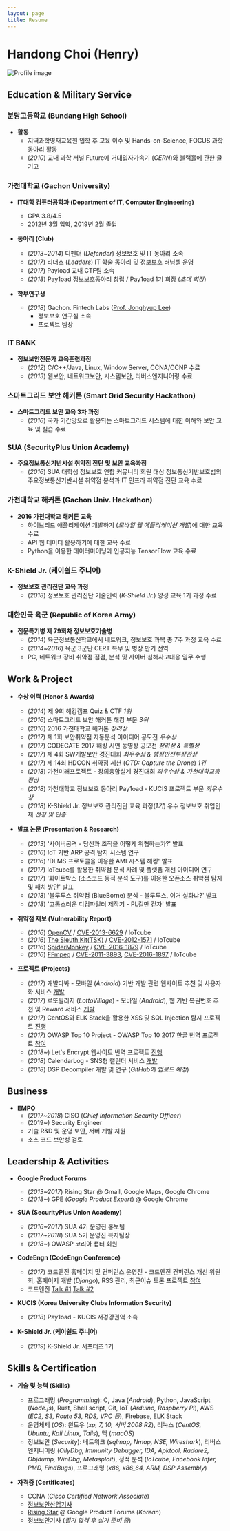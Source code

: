 ```yaml
---
layout: page
title: Resume
---
```


# Handong Choi (Henry)
<!-- 
<p align="center">
  <img src="https://raw.githubusercontent.com/henrychoi7/henrychoi7.github.io/master/img/profile.jpg" width="50%">
</p> -->

![Profile image](https://raw.githubusercontent.com/henrychoi7/henrychoi7.github.io/master/img/profile.jpg)

## Education & Military Service

### 분당고등학교 (Bundang High School)

- **활동**
  - 지역과학영재교육원 입학 후 교육 이수 및 Hands-on-Science, FOCUS 과학동아리 활동
  - (*2010*) 교내 과학 저널 Future에 거대입자가속기 (*CERN*)와 블랙홀에 관한 글 기고

### 가천대학교 (Gachon University)

- **IT대학 컴퓨터공학과 (Department of IT, Computer Engineering)**
  - GPA 3.8/4.5
  - 2012년 3월 입학, 2019년 2월 졸업

- **동아리 (Club)**
  - (*2013~2014*) 디펜더 (*Defender*) 정보보호 및 IT 동아리 소속
  - (*2017*) 리더스 (*Leaders*) IT 학술 동아리 및 정보보호 러닝셀 운영
  - (*2017*) Payload 교내 CTF팀 소속
  - (*2018*) Pay1oad 정보보호동아리 창립 / Pay1oad 1기 회장 (*초대 회장*)

- **학부연구생**
  - (*2018*) Gachon. Fintech Labs ([Prof. Jonghyup Lee](http://jonghyup.com/))
    - 정보보호 연구실 소속
    - 프로젝트 팀장

### IT BANK

- **정보보안전문가 교육훈련과정**
  - (*2012*) C/C++/Java, Linux, Window Server, CCNA/CCNP 수료
  - (*2013*) 웹보안, 네트워크보안, 시스템보안, 리버스엔지니어링 수료

### 스마트그리드 보안 해커톤 (Smart Grid Security Hackathon)

- **스마트그리드 보안 교육 3차 과정**
  - (*2016*) 국가 기간망으로 활용되는 스마트그리드 시스템에 대한 이해와 보안 교육 및 실습 수료

### SUA (SecurityPlus Union Academy)

- **주요정보통신기반시설 취약점 진단 및 보안 교육과정**
  - (*2016*) SUA 대학생 정보보호 연합 커뮤니티 회원 대상 정보통신기반보호법의 주요정보통신기반시설 취약점 분석과 IT 인프라 취약점 진단 교육 수료

### 가천대학교 해커톤 (Gachon Univ. Hackathon)

- **2016 가천대학교 해커톤 교육**
  - 하이브리드 애플리케이션 개발하기 (*모바일 웹 애플리케이션 개발*)에 대한 교육 수료
  - API 웹 데이터 활용하기에 대한 교육 수료
  - Python을 이용한 데이터마이닝과 인공지능 TensorFlow 교육 수료

### K-Shield Jr. (케이쉴드 주니어)

- **정보보호 관리진단 교육 과정**
  - (*2018*) 정보보호 관리진단 기술인력 (*K-Shield Jr.*) 양성 교육 1기 과정 수료

### 대한민국 육군 (Republic of Korea Army)

- **전문특기병 제 79회차 정보보호기술병**
  - (*2014*) 육군정보통신학교에서 네트워크, 정보보호 과목 총 7주 과정 교육 수료
  - (*2014~2016*) 육군 3군단 CERT 복무 및 병장 만기 전역
  - PC, 네트워크 장비 취약점 점검, 분석 및 사이버 침해사고대응 임무 수행

## Work & Project

- **수상 이력 (Honor & Awards)**
  - (*2014*) 제 9회 해킹캠프 Quiz & CTF *1위*
  - (*2016*) 스마트그리드 보안 해커톤 해킹 부문 *3위*
  - (*2016*) 2016 가천대학교 해커톤 *장려상*
  - (*2017*) 제 1회 보안취약점 자동분석 아이디어 공모전 *우수상*
  - (*2017*) CODEGATE 2017 해킹 시연 동영상 공모전 *장려상 & 특별상*
  - (*2017*) 제 4회 SW개발보안 경진대회 *최우수상 & 행정안전부장관상*
  - (*2017*) 제 14회 HDCON 취약점 세션 (*CTD: Capture the Drone*) *1위*
  - (*2018*) 가천미래프로젝트 - 창의융합설계 경진대회 *최우수상 & 가천대학교총장상*
  - (*2018*) 가천대학교 정보보호 동아리 Pay1oad - KUCIS 프로젝트 부문 *최우수상*
  - (*2018*) K-Shield Jr. 정보보호 관리진단 교육 과정(*1기*) 우수 정보보호 취업인재 *선정 및 인증*

- **발표 논문 (Presentation & Research)**
  - (*2013*) '사이버공격 - 당신과 조직을 어떻게 위협하는가?' 발표
  - (*2016*) IoT 기반 ARP 공격 탐지 시스템 연구
  - (*2016*) 'DLMS 프로토콜을 이용한 AMI 시스템 해킹' 발표
  - (*2017*) IoTcube를 활용한 취약점 분석 사례 및 플랫폼 개선 아이디어 연구
  - (*2017*) '화이트박스 (소스코드 동적 분석 도구)를 이용한 오픈소스 취약점 탐지 및 패치 방안' 발표
  - (*2018*) '블루투스 취약점 (BlueBorne) 분석 - 블루투스, 이거 실화냐?' 발표
  - (*2018*) '고통스러운 디컴파일러 제작기 - PL길만 걷자' 발표

- **취약점 제보 (Vulnerability Report)**
  - (*2016*) [OpenCV](https://github.com/opencv/opencv) / [CVE-2013-6629](https://cve.mitre.org/cgi-bin/cvename.cgi?name=CVE-2013-6629) / IoTcube
  - (*2016*) [The Sleuth Kit(TSK)](https://github.com/sleuthkit/sleuthkit) / [CVE-2012-1571](https://cve.mitre.org/cgi-bin/cvename.cgi?name=CVE-2012-1571) / IoTcube
  - (*2016*) [SpiderMonkey](https://developer.mozilla.org/ko/docs/SpiderMonkey) / [CVE-2016-1879](https://cve.mitre.org/cgi-bin/cvename.cgi?name=CVE-2016-1879) / IoTcube
  - (*2016*) [FFmpeg](https://github.com/FFmpeg/FFmpeg) / [CVE-2011-3893](https://cve.mitre.org/cgi-bin/cvename.cgi?name=CVE-2011-3893), [CVE-2016-1897](https://cve.mitre.org/cgi-bin/cvename.cgi?name=CVE-2016-1897) / IoTcube

- **프로젝트 (Projects)**
  - (*2017*) 개발다봐 - 모바일 (*Android*) 기반 개발 관련 웹사이트 추천 및 사용자화 서비스 [개발](https://github.com/jung2929/devlooks_android)
  - (*2017*) 로또빌리지 (*LottoVillage*) - 모바일 (*Android*), 웹 기반 복권번호 추천 및 Reward 서비스 [개발](https://github.com/henrychoi7/LottoVillage)
  - (*2017*) CentOS와 ELK Stack을 활용한 XSS 및 SQL Injection 탐지 프로젝트 [진행](https://handongchoi.com/2017/10/28/install-elk/)
  - (*2017*) OWASP Top 10 Project - OWASP Top 10 2017 한글 번역 프로젝트 [참여](https://www.owasp.org/index.php?title=Category:OWASP_Top_Ten_Project#tab=Translation_Efforts_2)
  - (*2018~*) Let's Encrypt 웹사이트 번역 프로젝트 [진행](https://github.com/henrychoi7/letsencrypt_translation)
  - (*2018*) CalendarLog - SNS형 캘린더 서비스 [개발](https://github.com/henrychoi7/CalendarLog-Server)
  - (*2018*) DSP Decompiler 개발 및 연구 (*GitHub에 업로드 예정*)

## Business

- **EMPO**
  - (*2017~2018*) CISO (*Chief Information Security Officer*)
  - (2019~) Security Engineer
  - 기술 R&D 및 운영 보안, 서버 개발 지원
  - 소스 코드 보안성 검토

## Leadership & Activities

- **Google Product Forums**
  - (*2013~2017*) Rising Star @ Gmail, Google Maps, Google Chrome
  - (*2018~*) GPE (*Google Product Expert*) @ Google Chrome
- **SUA (SecurityPlus Union Academy)**
  - (*2016~2017*) SUA 4기 운영진 홍보팀
  - (*2017~2018*) SUA 5기 운영진 복지팀장
  - (*2018~*) OWASP 코리아 챕터 회원

- **CodeEngn (CodeEngn Conference)**
  - (*2017*) 코드엔진 홈페이지 및 컨퍼런스 운영진 - 코드엔진 컨퍼런스 개선 위원회, 홈페이지 개발 (*Django*), RSS 관리, 최근이슈 토론 프로젝트 [참여](http://codeengn.com/)
  - 코드엔진 [Talk #1](http://codeengn.com/archive/CodeEngn%20Talk/%EC%BD%94%EB%93%9C%EC%97%94%EC%A7%84%20Talk%20%231,%20%EC%86%8C%ED%94%84%ED%8A%B8%EC%9B%A8%EC%96%B4%20%EC%97%85%EB%8D%B0%EC%9D%B4%ED%8A%B8%20%EA%B3%BC%EC%97%B0%20%EC%8B%A0%EB%A2%B0%ED%95%B4%EC%95%BC%20%ED%95%98%EB%82%98.pdf) [Talk #2](http://codeengn.com/archive/CodeEngn%20Talk/%EC%BD%94%EB%93%9C%EC%97%94%EC%A7%84%20Talk%20%232,%20%EB%9E%9C%EC%84%AC%EC%9B%A8%EC%96%B4%EB%8A%94%20%EB%AC%B4%EC%97%87%EC%9D%B4%EA%B3%A0%20%EA%B8%B0%EC%97%85%EC%9D%B4%EB%82%98%20%EA%B0%80%EC%A0%95%EC%97%90%EC%84%9C%20%EC%96%B4%EB%96%BB%EA%B2%8C%20%EB%B0%A9%EC%96%B4%EB%A5%BC%20%ED%95%B4%EC%95%BC%ED%95%98%EB%82%98.pdf)

- **KUCIS (Korea University Clubs Information Security)**
  - (*2018*) Pay1oad - KUCIS 서경강권역 소속

- **K-Shield Jr. (케이쉴드 주니어)**
  - (*2019*) K-Shield Jr. 서포터즈 1기

## Skills & Certification

- **기술 및 능력 (Skills)**
  - 프로그래밍 (*Programming*): C, Java (*Android*), Python, JavaScript (*Node.js*), Rust, Shell script, Git, IoT (*Arduino, Raspberry Pi*), AWS (*EC2, S3, Route 53, RDS, VPC 등*), Firebase, ELK Stack
  - 운영체제 (*OS*): 윈도우 (*xp, 7, 10, 서버 2008 R2*), 리눅스 (*CentOS, Ubuntu, Kali Linux, Tails*), 맥 (*macOS*)
  - 정보보안 (*Security*): 네트워크 (*sqlmap, Nmap, NSE, Wireshark*), 리버스 엔지니어링 (*OllyDbg, Immunity Debugger, IDA, Apktool, Radare2, Objdump, WinDbg, Metasploit*), 정적 분석 (*IoTcube, Facebook Infer, PMD, FindBugs*), 프로그래밍 (*x86, x86_64, ARM, DSP Assembly*)

- **자격증 (Certificates)**
  - CCNA (*Cisco Certified Network Associate*)
  - [정보보안산업기사](https://kisq.or.kr/)
  - [Rising Star](https://topcontributor.withgoogle.com/about?hl=en-US) @ Google Product Forums (*Korean*)
  - 정보보안기사 (*필기 합격 후 실기 준비 중*)
